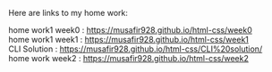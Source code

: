 Here are links to my home work:

home work1 week0 : https://musafir928.github.io/html-css/week0 <br>
home work1 week1 : https://musafir928.github.io/html-css/week1 <br>
CLI Solution     : https://musafir928.github.io/html-css/CLI%20solution/ <br> 
home work week2  : https://musafir928.github.io/html-css/week2
